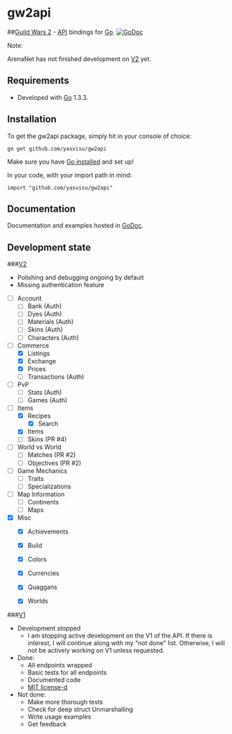 # gw2api

##[Guild Wars 2](https://www.guildwars2.com/en-gb/) - [API](http://wiki.guildwars2.com/wiki/API:Main) bindings for [Go](http://golang.org/).
[![GoDoc](https://godoc.org/github.com/yasvisu/gw2api?status.png)](https://godoc.org/github.com/yasvisu/gw2api)

Note:

ArenaNet has not finished development on [V2](http://wiki.guildwars2.com/wiki/API:2) yet.

## Requirements

* Developed with [Go](http://golang.org/) 1.3.3. 

## Installation
To get the gw2api package, simply hit in your console of choice:

    go get github.com/yasvisu/gw2api

Make sure you have [Go installed](http://golang.org/doc/install) and set up!

In your code, with your import path in mind:

    import "github.com/yasvisu/gw2api"

## Documentation
Documentation and examples hosted in [GoDoc](http://godoc.org/github.com/yasvisu/gw2api).


## Development state
###[V2](http://wiki.guildwars2.com/wiki/API:2)

* Polishing and debugging ongoing by default
* Missing authentication feature
* [ ] Account
  * [ ] Bank (Auth)
  * [ ] Dyes (Auth)
  * [ ] Materials (Auth)
  * [ ] Skins (Auth)
  * [ ] Characters (Auth)
* [ ] Commerce
  * [x] Listings
  * [x] Exchange
  * [x] Prices
  * [ ] Transactions (Auth)
* [ ] PvP
  * [ ] Stats (Auth)
  * [ ] Games (Auth)
* [ ] Items
  * [x] Recipes
    * [x] Search
  * [x] Items
  * [ ] Skins (PR #4)
* [ ] World vs World
  * [ ] Matches (PR #2)
  * [ ] Objectives (PR #2)
* [ ] Game Mechanics
  * [ ] Traits
  * [ ] Specializations
* [ ] Map Information
  * [ ] Continents
  * [ ] Maps
* [x] Misc
  * [x] Achievements
  * [x] Build
  * [x] Colors
  * [x] Currencies
  * [x] Quaggans
  * [x] Worlds


###[V1](http://wiki.guildwars2.com/wiki/API:1)

* Development stopped
  * I am stopping active development on the V1 of the API. If there is interest, I will continue along with my "not done" list. Otherwise, I will not be actively working on V1 unless requested.
* Done:
  * All endpoints wrapped
  * Basic tests for all endpoints
  * Documented code
  * [MIT license-d](https://github.com/yasvisu/gw2api/blob/master/LICENSE)
* Not done:
  * Make more thorough tests
   * Check for deep struct Unmarshalling
  * Write usage examples
  * Get feedback

